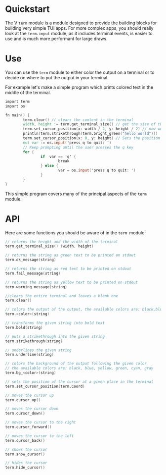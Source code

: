 # Quickstart

The V `term` module is a module designed to provide the building blocks
for building very simple TUI apps.
For more complex apps, you should really look at the `term.input` module,
as it includes terminal events, is easier to use and is much more performant for large draws.

# Use

You can use the `term` module to either color the output on a terminal
or to decide on where to put the output in your terminal.

For example let's make a simple program which prints colored text in the middle of the terminal.

```v
import term
import os

fn main() {
        term.clear() // clears the content in the terminal
        width, height := term.get_terminal_size() // get the size of the terminal
        term.set_cursor_position(x: width / 2, y: height / 2) // now we point the cursor to the middle of  the terminal
        println(term.strikethrough(term.bright_green("hello world")))  // Print green text
        term.set_cursor_position(x: 0, y: height) // Sets the position of the cursor to the bottom of the terminal
        mut var := os.input('press q to quit: ')
        // Keep prompting until the user presses the q key
        for {
                if  var == 'q' {
                        break
                } else {
                        var = os.input('press q to quit: ')
                }
        }
}
```

This simple program covers many of the principal aspects of the `term ` module.

# API

Here are some functions you should be aware of in the `term `module:

```v oksyntax
// returns the height and the width of the terminal
term.get_terminal_size() (width, height)

// returns the string as green text to be printed on stdout
term.ok_message(string)

// returns the string as red text to be printed on stdout
term.fail_message(string)

// returns the string as yellow text to be printed on stdout
term.warning_message(string)

//clears the entire terminal and leaves a blank one
term.clear()

// colors the output of the output, the available colors are: black,blue,yellow,green,cyan,gray,bright_blue,bright_green,bright_red,bright_black,bright_cyan
term.<color>(string)

// transforms the given string into bold text
term.bold(string)

// puts a strikethrough into the given string
term.strikethrough(string)

// underlines the given string
term.underline(string)

// colors the background of the output following the given color
// the available colors are: black, blue, yellow, green, cyan, gray
term.bg_<color>(string)

// sets the position of the cursor at a given place in the terminal
term.set_cursor_position(term.Coord)

// moves the cursor up
term.cursor_up()

// moves the cursor down
term.cursor_down()

// moves the cursor to the right
term.cursor_forward()

// moves the cursor to the left
term.cursor_back()

// shows the cursor
term.show_cursor()

// hides the cursor
term.hide_cursor()
```
